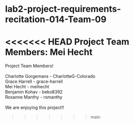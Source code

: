 # lab2-project-requirements-recitation-014-Team-09
<<<<<<< HEAD
Project Team Members: 
Mei Hecht
=======
Project Team Members! <br/> <br/>
Charlotte Gorgemans - CharlotteG-Colorado <br/>
Grace Harrell - grace-harrell <br/>
Mei Hecht - meihecht <br/>
Benjamin Kohav - beko8392 <br/>
Roxanne Manthy - rsmanthy <br/>
<br/>
We are enjoying this project!! 
>>>>>>> main

